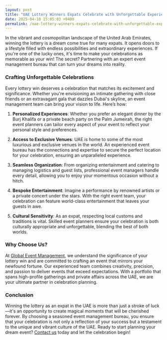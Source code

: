 ```yaml
---
layout: post
title: "UAE Lottery Winners Expats Celebrate with Unforgettable Experiences"
date: 2025-04-10 15:05:03 +0400
permalink: /uae-lottery-winners-expats-celebrate-with-unforgettable-experiences/
---
```



In the vibrant and cosmopolitan landscape of the United Arab Emirates, winning the lottery is a dream come true for many expats. It opens doors to a lifestyle filled with endless possibilities and extraordinary experiences. If you're one of the lucky ones, it's time to make your celebrations as memorable as your win! The secret? Partnering with an expert event management bureau that can turn your dreams into reality.

### Crafting Unforgettable Celebrations

Every lottery win deserves a celebration that matches its excitement and significance. Whether you're envisioning an intimate gathering with close friends or an extravagant gala that dazzles Dubai's skyline, an event management team can bring your vision to life. Here’s how:

1. **Personalized Experiences**: Whether you prefer an elegant dinner by the Burj Khalifa or a private beach party on the Palm Jumeirah, the right event planners can tailor every aspect of your event to reflect your personal style and preferences.

2. **Access to Exclusive Venues**: UAE is home to some of the most luxurious and exclusive venues in the world. An experienced event bureau has the connections and expertise to secure the perfect location for your celebration, ensuring an unparalleled experience.

3. **Seamless Organization**: From organizing entertainment and catering to managing logistics and guest lists, professional event managers handle every detail, allowing you to enjoy your momentous occasion without a hitch.

4. **Bespoke Entertainment**: Imagine a performance by renowned artists or a private concert under the stars. With the right event team, your celebration can feature world-class entertainment that leaves your guests in awe.

5. **Cultural Sensitivity**: As an expat, respecting local customs and traditions is vital. Skilled event planners ensure your celebration is both culturally appropriate and unforgettable, blending the best of both worlds.

### Why Choose Us?

At [Global Event Management](https://geventm.com/), we understand the significance of your lottery win and are committed to crafting an event that mirrors your newfound fortune. Our experienced team combines creativity, precision, and passion to deliver events that exceed expectations. With a portfolio that spans high-profile gatherings and private affairs across the UAE, we are your ultimate partner in celebration planning.

### Conclusion

Winning the lottery as an expat in the UAE is more than just a stroke of luck—it's an opportunity to create magical moments that will be cherished forever. By choosing a seasoned event management bureau, you ensure that your celebration is not only a reflection of your success but a testament to the unique and vibrant culture of the UAE. Ready to start planning your dream event? [Contact us](https://geventm.com/) today and let the celebration begin!